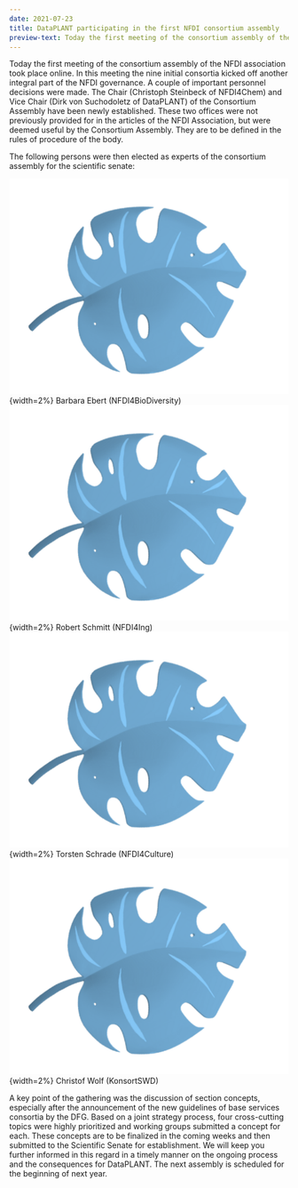 ```yaml
---
date: 2021-07-23
title: DataPLANT participating in the first NFDI consortium assembly
preview-text: Today the first meeting of the consortium assembly of the NFDI association took place online. In this meeting the nine initial consortia kicked off another integral part of the NFDI governance. A couple of important personnel decisions were made. The Chair (Christoph Steinbeck of NFDI4Chem) and Vice Chair (Dirk von Suchodoletz of DataPLANT) of the Consortium Assembly have been newly established. These two offices were not previously provided for in the articles of the NFDI Association, but were...
---
```


Today the first meeting of the consortium assembly of the NFDI association took place online. In this meeting the nine initial consortia kicked off another integral part of the NFDI governance. A couple of important personnel decisions were made. The Chair (Christoph Steinbeck of NFDI4Chem) and Vice Chair (Dirk von Suchodoletz of DataPLANT) of the Consortium Assembly have been newly established. These two offices were not previously provided for in the articles of the NFDI Association, but were deemed useful by the Consortium Assembly. They are to be defined in the rules of procedure of the body.

The following persons were then elected as experts of the consortium assembly for the scientific senate:

![Blattblau](/src/assets/images/branding/Blattblau.svg){width=2%} Barbara Ebert (NFDI4BioDiversity)
![Blattblau](/src/assets/images/branding/Blattblau.svg){width=2%} Robert Schmitt (NFDI4Ing)
![Blattblau](/src/assets/images/branding/Blattblau.svg){width=2%} Torsten Schrade (NFDI4Culture)
![Blattblau](/src/assets/images/branding/Blattblau.svg){width=2%} Christof Wolf (KonsortSWD)

A key point of the gathering was the discussion of section concepts, especially after the announcement of the new guidelines of base services consortia by the DFG. Based on a joint strategy process, four cross-cutting topics were highly prioritized and working groups submitted a concept for each. These concepts are to be finalized in the coming weeks and then submitted to the Scientific Senate for establishment. We will keep you further informed in this regard in a timely manner on the ongoing process and the consequences for DataPLANT. The next assembly is scheduled for the beginning of next year.

 





